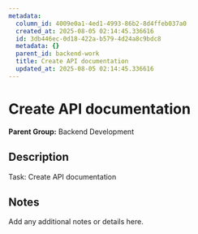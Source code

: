 ```yaml
---
metadata:
  column_id: 4009e0a1-4ed1-4993-86b2-8d4ffeb037a0
  created_at: 2025-08-05 02:14:45.336616
  id: 3db446ec-0d18-422a-b579-4d24a8c9bdc8
  metadata: {}
  parent_id: backend-work
  title: Create API documentation
  updated_at: 2025-08-05 02:14:45.336616
---
```


# Create API documentation

**Parent Group:** Backend Development

## Description
Task: Create API documentation

## Notes
Add any additional notes or details here.
